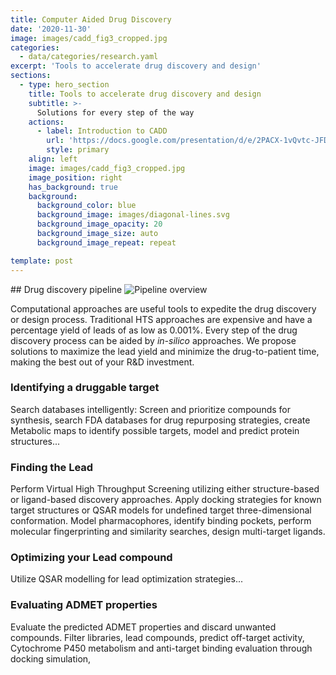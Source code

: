 ```yaml
---
title: Computer Aided Drug Discovery
date: '2020-11-30'
image: images/cadd_fig3_cropped.jpg
categories:
  - data/categories/research.yaml
excerpt: 'Tools to accelerate drug discovery and design'
sections:
  - type: hero_section
    title: Tools to accelerate drug discovery and design
    subtitle: >-
      Solutions for every step of the way
    actions:
      - label: Introduction to CADD
        url: 'https://docs.google.com/presentation/d/e/2PACX-1vQvtc-JFDcQ0QlzQN4dzb5938WlR2KjLnrmxe9oicBon43pyBE8XRL0ViaNz_qsaq9I2E7l15ofelyE/embed?start=false&loop=false&delayms=3000'
        style: primary
    align: left
    image: images/cadd_fig3_cropped.jpg
    image_position: right
    has_background: true
    background:
      background_color: blue
      background_image: images/diagonal-lines.svg
      background_image_opacity: 20
      background_image_size: auto
      background_image_repeat: repeat       

template: post
---
```

## Drug discovery pipeline
![Pipeline overview](/images/cadd_fig1_b.png)

Computational approaches are useful tools to expedite the drug discovery or design process. Traditional HTS approaches are expensive and have a percentage yield of leads of as low as 0.001%.
Every step of the drug discovery process can be aided by *in-silico* approaches. We propose solutions to maximize the lead yield and minimize the drug-to-patient time, making the best out of your R&D investment. 

### Identifying a druggable target

Search databases intelligently: Screen and prioritize compounds for synthesis, search FDA databases for drug repurposing strategies, create Metabolic maps to identify possible targets, model and predict protein structures...


### Finding the Lead 

Perform Virtual High Throughput Screening utilizing either structure-based or ligand-based discovery approaches. Apply docking strategies for known target structures or QSAR models for undefined target three-dimensional conformation. Model pharmacophores, identify binding pockets, perform molecular fingerprinting and similarity searches, design multi-target ligands.


### Optimizing your Lead compound

Utilize QSAR modelling for lead optimization strategies...


### Evaluating ADMET properties

Evaluate the predicted ADMET properties and discard unwanted compounds. Filter libraries, lead compounds, predict off-target activity, Cytochrome P450 metabolism and anti-target binding evaluation through docking simulation, 